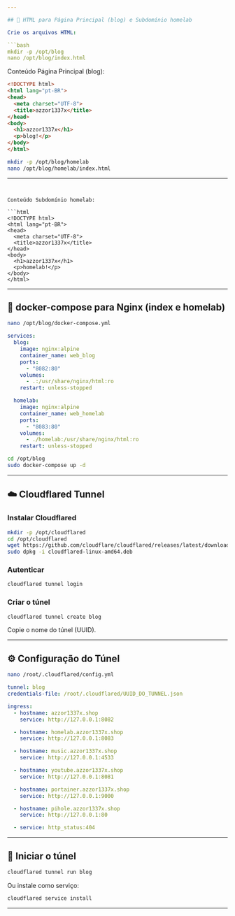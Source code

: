 ```yaml
---

## 📝 HTML para Página Principal (blog) e Subdomínio homelab

Crie os arquivos HTML:

```bash
mkdir -p /opt/blog
nano /opt/blog/index.html
```

Conteúdo Página Principal (blog):

```html
<!DOCTYPE html>
<html lang="pt-BR">
<head>
  <meta charset="UTF-8">
  <title>azzor1337x</title>
</head>
<body>
  <h1>azzor1337x</h1>
  <p>blog!</p>
</body>
</html>
```

```bash
mkdir -p /opt/blog/homelab
nano /opt/blog/homelab/index.html
```

---
```


Conteúdo Subdomínio homelab:

```html
<!DOCTYPE html>
<html lang="pt-BR">
<head>
  <meta charset="UTF-8">
  <title>azzor1337x</title>
</head>
<body>
  <h1>azzor1337x</h1>
  <p>homelab!</p>
</body>
</html>
```

---

## 🐳 docker-compose para Nginx (index e homelab)

```bash
nano /opt/blog/docker-compose.yml
```

```yaml
services:
  blog:
    image: nginx:alpine
    container_name: web_blog
    ports:
      - "8082:80"
    volumes:
      - .:/usr/share/nginx/html:ro
    restart: unless-stopped

  homelab:
    image: nginx:alpine
    container_name: web_homelab
    ports:
      - "8083:80"
    volumes:
      - ./homelab:/usr/share/nginx/html:ro
    restart: unless-stopped
```

```bash
cd /opt/blog
sudo docker-compose up -d
```

---

## ☁️ Cloudflared Tunnel

### Instalar Cloudflared

```bash
mkdir -p /opt/cloudflared
cd /opt/cloudflared
wget https://github.com/cloudflare/cloudflared/releases/latest/download/cloudflared-linux-amd64.deb
sudo dpkg -i cloudflared-linux-amd64.deb
```

### Autenticar

```bash
cloudflared tunnel login
```

### Criar o túnel

```bash
cloudflared tunnel create blog
```

Copie o nome do túnel (UUID).

---

## ⚙️ Configuração do Túnel

```bash
nano /root/.cloudflared/config.yml
```

```yaml
tunnel: blog
credentials-file: /root/.cloudflared/UUID_DO_TUNNEL.json

ingress:
  - hostname: azzor1337x.shop
    service: http://127.0.0.1:8082

  - hostname: homelab.azzor1337x.shop
    service: http://127.0.0.1:8083

  - hostname: music.azzor1337x.shop
    service: http://127.0.0.1:4533

  - hostname: youtube.azzor1337x.shop
    service: http://127.0.0.1:8081

  - hostname: portainer.azzor1337x.shop
    service: http://127.0.0.1:9000

  - hostname: pihole.azzor1337x.shop
    service: http://127.0.0.1:80

  - service: http_status:404
```

---

## 🚀 Iniciar o túnel

```bash
cloudflared tunnel run blog
```

Ou instale como serviço:

```bash
cloudflared service install
```

---
